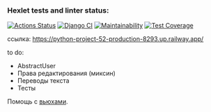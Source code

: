 ### Hexlet tests and linter status:
[![Actions Status](https://github.com/vadim-gusak/python-project-52/workflows/hexlet-check/badge.svg)](https://github.com/vadim-gusak/python-project-52/actions)
[![Django CI](https://github.com/vadim-gusak/python-project-52/actions/workflows/django.yml/badge.svg)](https://github.com/vadim-gusak/python-project-52/actions/workflows/django.yml)
[![Maintainability](https://api.codeclimate.com/v1/badges/80c0770e70645a4db3ef/maintainability)](https://codeclimate.com/github/vadim-gusak/python-project-52/maintainability)
[![Test Coverage](https://api.codeclimate.com/v1/badges/80c0770e70645a4db3ef/test_coverage)](https://codeclimate.com/github/vadim-gusak/python-project-52/test_coverage)

ссылка: https://python-project-52-production-8293.up.railway.app/

to do:
- AbstractUser
- Права редактирования (миксин)
- Переводы текста
- Тесты

Помощь с [вьюхами](https://habr.com/ru/post/568198/).